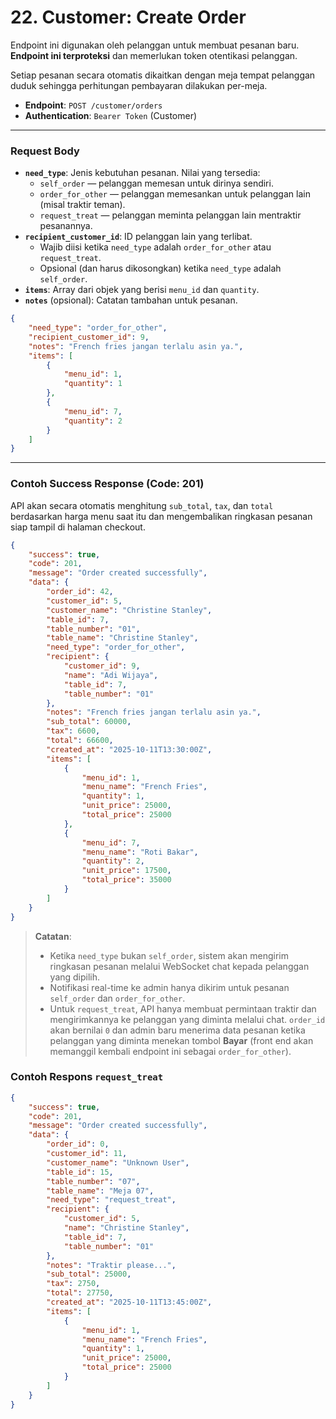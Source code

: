 # 22. Customer: Create Order

Endpoint ini digunakan oleh pelanggan untuk membuat pesanan baru. **Endpoint ini terproteksi** dan memerlukan token otentikasi pelanggan.

Setiap pesanan secara otomatis dikaitkan dengan meja tempat pelanggan duduk sehingga perhitungan pembayaran dilakukan per-meja.

-   **Endpoint**: `POST /customer/orders`
-   **Authentication**: `Bearer Token` (Customer)

---

### Request Body

-   **`need_type`**: Jenis kebutuhan pesanan. Nilai yang tersedia:
    -   `self_order` — pelanggan memesan untuk dirinya sendiri.
    -   `order_for_other` — pelanggan memesankan untuk pelanggan lain (misal traktir teman).
    -   `request_treat` — pelanggan meminta pelanggan lain mentraktir pesanannya.
-   **`recipient_customer_id`**: ID pelanggan lain yang terlibat.
    -   Wajib diisi ketika `need_type` adalah `order_for_other` atau `request_treat`.
    -   Opsional (dan harus dikosongkan) ketika `need_type` adalah `self_order`.
-   **`items`**: Array dari objek yang berisi `menu_id` dan `quantity`.
-   **`notes`** (opsional): Catatan tambahan untuk pesanan.

```json
{
    "need_type": "order_for_other",
    "recipient_customer_id": 9,
    "notes": "French fries jangan terlalu asin ya.",
    "items": [
        {
            "menu_id": 1,
            "quantity": 1
        },
        {
            "menu_id": 7,
            "quantity": 2
        }
    ]
}
```

---
### Contoh Success Response (Code: 201)

API akan secara otomatis menghitung `sub_total`, `tax`, dan `total` berdasarkan harga menu saat itu dan mengembalikan ringkasan pesanan siap tampil di halaman checkout.

```json
{
    "success": true,
    "code": 201,
    "message": "Order created successfully",
    "data": {
        "order_id": 42,
        "customer_id": 5,
        "customer_name": "Christine Stanley",
        "table_id": 7,
        "table_number": "01",
        "table_name": "Christine Stanley",
        "need_type": "order_for_other",
        "recipient": {
            "customer_id": 9,
            "name": "Adi Wijaya",
            "table_id": 7,
            "table_number": "01"
        },
        "notes": "French fries jangan terlalu asin ya.",
        "sub_total": 60000,
        "tax": 6600,
        "total": 66600,
        "created_at": "2025-10-11T13:30:00Z",
        "items": [
            {
                "menu_id": 1,
                "menu_name": "French Fries",
                "quantity": 1,
                "unit_price": 25000,
                "total_price": 25000
            },
            {
                "menu_id": 7,
                "menu_name": "Roti Bakar",
                "quantity": 2,
                "unit_price": 17500,
                "total_price": 35000
            }
        ]
    }
}
```

> **Catatan**:
> -   Ketika `need_type` bukan `self_order`, sistem akan mengirim ringkasan pesanan melalui WebSocket chat kepada pelanggan yang dipilih.
> -   Notifikasi real-time ke admin hanya dikirim untuk pesanan `self_order` dan `order_for_other`.
> -   Untuk `request_treat`, API hanya membuat permintaan traktir dan mengirimkannya ke pelanggan yang diminta melalui chat. `order_id` akan bernilai `0` dan admin baru menerima data pesanan ketika pelanggan yang diminta menekan tombol **Bayar** (front end akan memanggil kembali endpoint ini sebagai `order_for_other`).

### Contoh Respons `request_treat`

```json
{
    "success": true,
    "code": 201,
    "message": "Order created successfully",
    "data": {
        "order_id": 0,
        "customer_id": 11,
        "customer_name": "Unknown User",
        "table_id": 15,
        "table_number": "07",
        "table_name": "Meja 07",
        "need_type": "request_treat",
        "recipient": {
            "customer_id": 5,
            "name": "Christine Stanley",
            "table_id": 7,
            "table_number": "01"
        },
        "notes": "Traktir please...",
        "sub_total": 25000,
        "tax": 2750,
        "total": 27750,
        "created_at": "2025-10-11T13:45:00Z",
        "items": [
            {
                "menu_id": 1,
                "menu_name": "French Fries",
                "quantity": 1,
                "unit_price": 25000,
                "total_price": 25000
            }
        ]
    }
}
```

